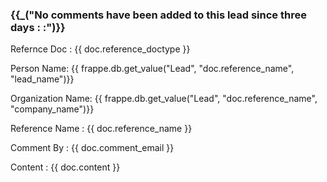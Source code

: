 <h3>{{_("No comments have been added to this lead since three days : :")}}</h3>
<p>Refernce Doc : {{ doc.reference_doctype }}</p>
<p>Person Name: {{ frappe.db.get_value("Lead", "doc.reference_name", "lead_name")}}
<p>Organization Name: {{ frappe.db.get_value("Lead", "doc.reference_name", "company_name")}}
<p>Reference Name : {{ doc.reference_name }}</p>
<p>Comment By : {{ doc.comment_email }}</p>
<p>Content : {{ doc.content }}</p>

